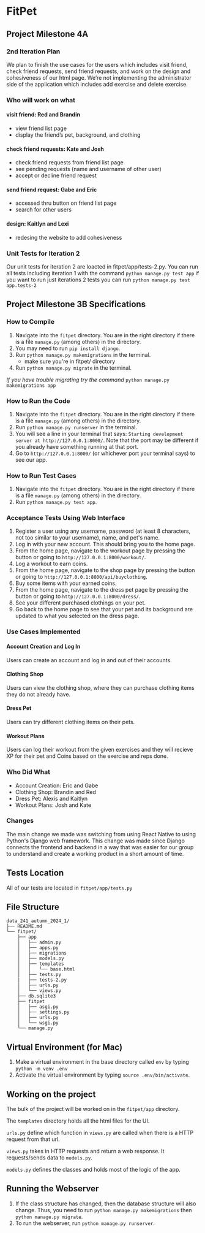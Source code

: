 # FitPet

## Project Milestone 4A

### 2nd Iteration Plan

We plan to finish the use cases for the users which includes visit friend, check friend requests, send friend requests, and work on the design and cohesiveness of our html page. We’re not implementing the administrator side of the application which includes add exercise and delete exercise.

### Who will work on what

#### visit friend: Red and Brandin
- view friend list page
- display the friend’s pet, background, and clothing
#### check friend requests: Kate and Josh
- check friend requests from friend list page
- see pending requests (name and username of other user)
- accept or decline friend request
#### send friend request: Gabe and Eric
- accessed thru button on friend list page
- search for other users
#### design: Kaitlyn and Lexi
- redesing the website to add cohesiveness

### Unit Tests for Iteration 2
Our unit tests for iteration 2 are loacted in fitpet/app/tests-2.py. You can run all tests including iteration 1 with the command `python manage.py test app` if you want to run just iterations 2 tests you can run `python manage.py test app.tests-2`

## Project Milestone 3B Specifications

### How to Compile
1. Navigate into the `fitpet` directory. You are in the right directory if there is a file `manage.py` (among others) in the directory.
2. You may need to run `pip install django`.
3. Run `python manage.py makemigrations` in the terminal.
	-  make sure you're in fitpet/ directory
4. Run `python manage.py migrate` in the terminal.

*If you have trouble migrating try the command* `python manage.py makemigrations app`

### How to Run the Code
1. Navigate into the `fitpet` directory. You are in the right directory if there is a file `manage.py` (among others) in the directory.
2. Run `python manage.py runserver` in the terminal.
3. You will see a line in your terminal that says: `Starting development server at http://127.0.0.1:8000/`. Note that the port may be different if you already have something running at that port.
4. Go to `http://127.0.0.1:8000/` (or whichever port your terminal says) to see our app.

### How to Run Test Cases
1. Navigate into the `fitpet` directory. You are in the right directory if there is a file `manage.py` (among others) in the directory.
2. Run `python manage.py test app`.

### Acceptance Tests Using Web Interface
1. Register a user using any username, password (at least 8 characters, not too similar to your username), name, and pet's name.
2. Log in with your new account. This should bring you to the home page.
3. From the home page, navigate to the workout page by pressing the button or going to `http://127.0.0.1:8000/workout/`.
4. Log a workout to earn coins.
5. From the home page, navigate to the shop page by pressing the button or going to `http://127.0.0.1:8000/api/buyclothing`.
6. Buy some items with your earned coins.
7. From the home page, navigate to the dress pet page by pressing the button or going to `http://127.0.0.1:8000/dress/`.
8. See your different purchased clothings on your pet.
9. Go back to the home page to see that your pet and its background are updated to what you selected on the dress page.

### Use Cases Implemented
#### Account Creation and Log In
Users can create an account and log in and out of their accounts.

#### Clothing Shop
Users can view the clothing shop, where they can purchase clothing items they do not already have.

#### Dress Pet
Users can try different clothing items on their pets.

#### Workout Plans
Users can log their workout from the given exercises and they will recieve XP for their pet and Coins based on the exercise and reps done.

### Who Did What
- Account Creation: Eric and Gabe
- Clothing Shop: Brandin and Red
- Dress Pet: Alexis and Kaitlyn
- Workout Plans: Josh and Kate

### Changes
The main change we made was switching from using React Native to using Python's Django web framework. This change was made since Django connects the frontend and backend in a way that was easier for our group to understand and create a working product in a short amount of time.

## Tests Location
All of our tests are located in `fitpet/app/tests.py`

## File Structure
```
data_241_autumn_2024_1/
├── README.md
└── fitpet/
    ├── app
    │   ├── admin.py
    │   ├── apps.py
    │   ├── migrations
    │   ├── models.py
    │   ├── templates
    │   │   └── base.html
    │   ├── tests.py
    |   ├── tests-2.py
    │   ├── urls.py
    │   └── views.py
    ├── db.sqlite3
    ├── fitpet
    │   ├── asgi.py
    │   ├── settings.py
    │   ├── urls.py
    │   └── wsgi.py
    └── manage.py
```

## Virtual Environment (for Mac)

1. Make a virtual environment in the base directory called `env` by typing `python -m venv .env`
2. Activate the virtual environment by typing `source .env/bin/activate`.

## Working on the project

The bulk of the project will be worked on in the `fitpet/app` directory.

The `templates` directory holds all the html files for the UI.

`urls.py` define which function in `views.py` are called when there is a HTTP request from that url.

`views.py` takes in HTTP requests and return a web response. It requests/sends data to `models.py`.

`models.py` defines the classes and holds most of the logic of the app.

## Running the Webserver

1. If the class structure has changed, then the database structure will also change. Thus, you need to run `python manage.py makemigrations` then `python manage.py migrate`.
2. To run the webserver, run `python manage.py runserver`.